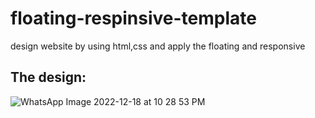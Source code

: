 # floating-respinsive-template
design website by using html,css and apply the floating and responsive 
## The design:

![WhatsApp Image 2022-12-18 at 10 28 53 PM](https://user-images.githubusercontent.com/52126542/221411686-64f76be8-edd4-4994-9e05-1204cd54bc8b.jpeg)
